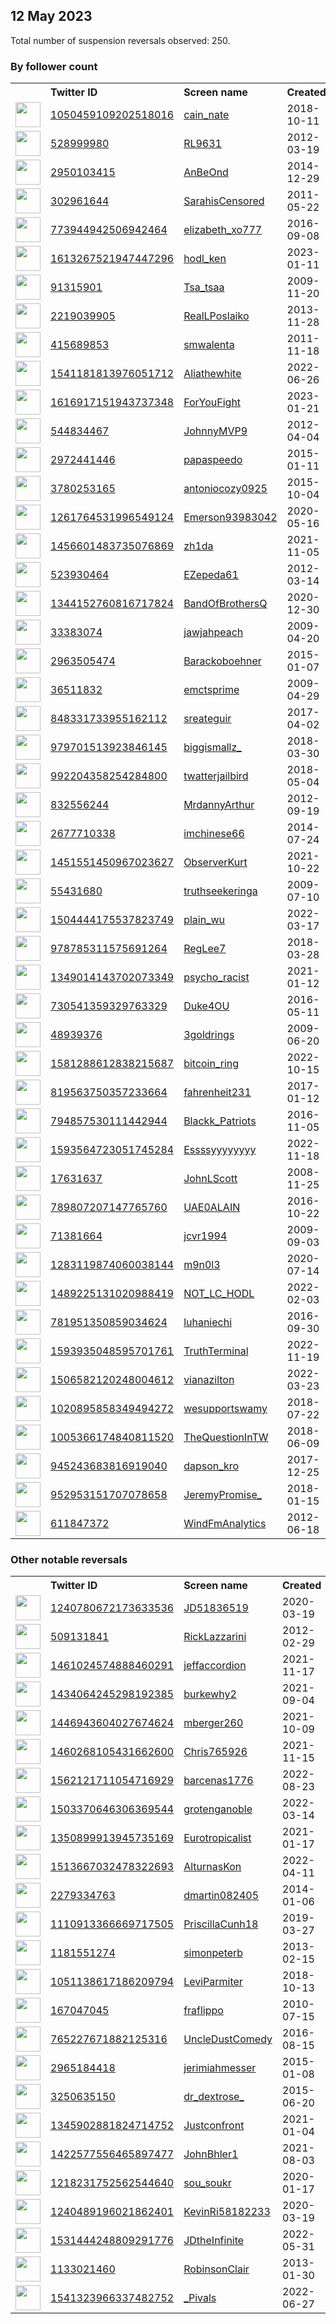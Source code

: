 
## 12 May 2023
Total number of suspension reversals observed: 250.

### By follower count
<table><tr><th></th><th align="left">Twitter ID</th><th align="left">Screen name</th>
<th align="left">Created</th><th align="left">Status</th><th align="left">Suspended</th><th align="left">Followers</th>
<tr><td><a href="https://pbs.twimg.com/profile_images/1657818551107874820/2o2JGNr1_normal.jpg"><img src="https://pbs.twimg.com/profile_images/1657818551107874820/2o2JGNr1_normal.jpg" width="40px" height="40px" align="center"/></a></td><td><a href="https://twitter.com/intent/user?user_id=1050459109202518016">1050459109202518016</a></td><td><a href="https://twitter.com/cain_nate">cain_nate</a></td><td>2018-10-11</td><td align="center"></td><td></td><td>63302</td></tr>
<tr><td><a href="https://pbs.twimg.com/profile_images/1347173505289252864/pE9s5ekw_normal.jpg"><img src="https://pbs.twimg.com/profile_images/1347173505289252864/pE9s5ekw_normal.jpg" width="40px" height="40px" align="center"/></a></td><td><a href="https://twitter.com/intent/user?user_id=528999980">528999980</a></td><td><a href="https://twitter.com/RL9631">RL9631</a></td><td>2012-03-19</td><td align="center"></td><td></td><td>58735</td></tr>
<tr><td><a href="https://pbs.twimg.com/profile_images/1657161802025771008/JTUbEJr3_normal.jpg"><img src="https://pbs.twimg.com/profile_images/1657161802025771008/JTUbEJr3_normal.jpg" width="40px" height="40px" align="center"/></a></td><td><a href="https://twitter.com/intent/user?user_id=2950103415">2950103415</a></td><td><a href="https://twitter.com/AnBeOnd">AnBeOnd</a></td><td>2014-12-29</td><td align="center"></td><td></td><td>34800</td></tr>
<tr><td><a href="https://pbs.twimg.com/profile_images/1644207662484148225/-kt-q1eT_normal.jpg"><img src="https://pbs.twimg.com/profile_images/1644207662484148225/-kt-q1eT_normal.jpg" width="40px" height="40px" align="center"/></a></td><td><a href="https://twitter.com/intent/user?user_id=302961644">302961644</a></td><td><a href="https://twitter.com/SarahisCensored">SarahisCensored</a></td><td>2011-05-22</td><td align="center"></td><td>2023-05-11</td><td>33854</td></tr>
<tr><td><a href="https://pbs.twimg.com/profile_images/1657030047029444611/EZ4VI8ND_normal.jpg"><img src="https://pbs.twimg.com/profile_images/1657030047029444611/EZ4VI8ND_normal.jpg" width="40px" height="40px" align="center"/></a></td><td><a href="https://twitter.com/intent/user?user_id=773944942506942464">773944942506942464</a></td><td><a href="https://twitter.com/elizabeth_xo777">elizabeth_xo777</a></td><td>2016-09-08</td><td align="center"></td><td>2022-03-18</td><td>32744</td></tr>
<tr><td><a href="https://pbs.twimg.com/profile_images/1613267865494491136/gq0hOa0Y_normal.jpg"><img src="https://pbs.twimg.com/profile_images/1613267865494491136/gq0hOa0Y_normal.jpg" width="40px" height="40px" align="center"/></a></td><td><a href="https://twitter.com/intent/user?user_id=1613267521947447296">1613267521947447296</a></td><td><a href="https://twitter.com/hodl_ken">hodl_ken</a></td><td>2023-01-11</td><td align="center"></td><td>2023-05-10</td><td>31797</td></tr>
<tr><td><a href="https://pbs.twimg.com/profile_images/1654475130893131777/F0Fhigdy_normal.jpg"><img src="https://pbs.twimg.com/profile_images/1654475130893131777/F0Fhigdy_normal.jpg" width="40px" height="40px" align="center"/></a></td><td><a href="https://twitter.com/intent/user?user_id=91315901">91315901</a></td><td><a href="https://twitter.com/Tsa_tsaa">Tsa_tsaa</a></td><td>2009-11-20</td><td align="center"></td><td>2023-04-10</td><td>27423</td></tr>
<tr><td><a href="https://pbs.twimg.com/profile_images/1311145569579134976/0ysO1lmp_normal.jpg"><img src="https://pbs.twimg.com/profile_images/1311145569579134976/0ysO1lmp_normal.jpg" width="40px" height="40px" align="center"/></a></td><td><a href="https://twitter.com/intent/user?user_id=2219039905">2219039905</a></td><td><a href="https://twitter.com/RealLPoslaiko">RealLPoslaiko</a></td><td>2013-11-28</td><td align="center"></td><td></td><td>27251</td></tr>
<tr><td><a href="https://pbs.twimg.com/profile_images/1028434883570540545/SMDHhOMF_normal.jpg"><img src="https://pbs.twimg.com/profile_images/1028434883570540545/SMDHhOMF_normal.jpg" width="40px" height="40px" align="center"/></a></td><td><a href="https://twitter.com/intent/user?user_id=415689853">415689853</a></td><td><a href="https://twitter.com/smwalenta">smwalenta</a></td><td>2011-11-18</td><td align="center"></td><td></td><td>15414</td></tr>
<tr><td><a href="https://pbs.twimg.com/profile_images/1624602290022907904/46L5H4KT_normal.jpg"><img src="https://pbs.twimg.com/profile_images/1624602290022907904/46L5H4KT_normal.jpg" width="40px" height="40px" align="center"/></a></td><td><a href="https://twitter.com/intent/user?user_id=1541181813976051712">1541181813976051712</a></td><td><a href="https://twitter.com/Aliathewhite">Aliathewhite</a></td><td>2022-06-26</td><td align="center"></td><td>2023-05-10</td><td>10393</td></tr>
<tr><td><a href="https://pbs.twimg.com/profile_images/1660995591923433472/gKBimf4L_normal.jpg"><img src="https://pbs.twimg.com/profile_images/1660995591923433472/gKBimf4L_normal.jpg" width="40px" height="40px" align="center"/></a></td><td><a href="https://twitter.com/intent/user?user_id=1616917151943737348">1616917151943737348</a></td><td><a href="https://twitter.com/ForYouFight">ForYouFight</a></td><td>2023-01-21</td><td align="center"></td><td>2023-05-01</td><td>9687</td></tr>
<tr><td><a href="https://pbs.twimg.com/profile_images/853282855266508800/Z5gxFrbY_normal.jpg"><img src="https://pbs.twimg.com/profile_images/853282855266508800/Z5gxFrbY_normal.jpg" width="40px" height="40px" align="center"/></a></td><td><a href="https://twitter.com/intent/user?user_id=544834467">544834467</a></td><td><a href="https://twitter.com/JohnnyMVP9">JohnnyMVP9</a></td><td>2012-04-04</td><td align="center"></td><td></td><td>7868</td></tr>
<tr><td><a href="https://pbs.twimg.com/profile_images/1193321580513742849/llHC7PPO_normal.jpg"><img src="https://pbs.twimg.com/profile_images/1193321580513742849/llHC7PPO_normal.jpg" width="40px" height="40px" align="center"/></a></td><td><a href="https://twitter.com/intent/user?user_id=2972441446">2972441446</a></td><td><a href="https://twitter.com/papaspeedo">papaspeedo</a></td><td>2015-01-11</td><td align="center"></td><td></td><td>7589</td></tr>
<tr><td><a href="https://pbs.twimg.com/profile_images/1167114617270571008/vpN1GZUZ_normal.jpg"><img src="https://pbs.twimg.com/profile_images/1167114617270571008/vpN1GZUZ_normal.jpg" width="40px" height="40px" align="center"/></a></td><td><a href="https://twitter.com/intent/user?user_id=3780253165">3780253165</a></td><td><a href="https://twitter.com/antoniocozy0925">antoniocozy0925</a></td><td>2015-10-04</td><td align="center"></td><td>2022-10-05</td><td>4774</td></tr>
<tr><td><a href="https://pbs.twimg.com/profile_images/1587947750192201728/dMQ7AeY4_normal.jpg"><img src="https://pbs.twimg.com/profile_images/1587947750192201728/dMQ7AeY4_normal.jpg" width="40px" height="40px" align="center"/></a></td><td><a href="https://twitter.com/intent/user?user_id=1261764531996549124">1261764531996549124</a></td><td><a href="https://twitter.com/Emerson93983042">Emerson93983042</a></td><td>2020-05-16</td><td align="center"></td><td>2022-12-12</td><td>4388</td></tr>
<tr><td><a href="https://pbs.twimg.com/profile_images/1654410354213126145/b0S8RhAZ_normal.jpg"><img src="https://pbs.twimg.com/profile_images/1654410354213126145/b0S8RhAZ_normal.jpg" width="40px" height="40px" align="center"/></a></td><td><a href="https://twitter.com/intent/user?user_id=1456601483735076869">1456601483735076869</a></td><td><a href="https://twitter.com/zh1da">zh1da</a></td><td>2021-11-05</td><td align="center"></td><td>2023-03-09</td><td>4299</td></tr>
<tr><td><a href="https://pbs.twimg.com/profile_images/946589773551902720/-1dQkqnQ_normal.jpg"><img src="https://pbs.twimg.com/profile_images/946589773551902720/-1dQkqnQ_normal.jpg" width="40px" height="40px" align="center"/></a></td><td><a href="https://twitter.com/intent/user?user_id=523930464">523930464</a></td><td><a href="https://twitter.com/EZepeda61">EZepeda61</a></td><td>2012-03-14</td><td align="center"></td><td>2023-02-28</td><td>4145</td></tr>
<tr><td><a href="https://pbs.twimg.com/profile_images/1379458862227582978/oKROm5m8_normal.jpg"><img src="https://pbs.twimg.com/profile_images/1379458862227582978/oKROm5m8_normal.jpg" width="40px" height="40px" align="center"/></a></td><td><a href="https://twitter.com/intent/user?user_id=1344152760816717824">1344152760816717824</a></td><td><a href="https://twitter.com/BandOfBrothersQ">BandOfBrothersQ</a></td><td>2020-12-30</td><td align="center"></td><td>2022-11-08</td><td>3984</td></tr>
<tr><td><a href="https://pbs.twimg.com/profile_images/418796845/BrittonMeBrittonsWedding3_edited_normal.jpg"><img src="https://pbs.twimg.com/profile_images/418796845/BrittonMeBrittonsWedding3_edited_normal.jpg" width="40px" height="40px" align="center"/></a></td><td><a href="https://twitter.com/intent/user?user_id=33383074">33383074</a></td><td><a href="https://twitter.com/jawjahpeach">jawjahpeach</a></td><td>2009-04-20</td><td align="center"></td><td></td><td>3532</td></tr>
<tr><td><a href="https://pbs.twimg.com/profile_images/1495198862218256391/UJcQjz4N_normal.jpg"><img src="https://pbs.twimg.com/profile_images/1495198862218256391/UJcQjz4N_normal.jpg" width="40px" height="40px" align="center"/></a></td><td><a href="https://twitter.com/intent/user?user_id=2963505474">2963505474</a></td><td><a href="https://twitter.com/Barackoboehner">Barackoboehner</a></td><td>2015-01-07</td><td align="center"></td><td>2022-06-07</td><td>3483</td></tr>
<tr><td><a href="https://pbs.twimg.com/profile_images/1127279196831510528/b6rJRYEy_normal.png"><img src="https://pbs.twimg.com/profile_images/1127279196831510528/b6rJRYEy_normal.png" width="40px" height="40px" align="center"/></a></td><td><a href="https://twitter.com/intent/user?user_id=36511832">36511832</a></td><td><a href="https://twitter.com/emctsprime">emctsprime</a></td><td>2009-04-29</td><td align="center"></td><td></td><td>3384</td></tr>
<tr><td><a href="https://pbs.twimg.com/profile_images/1509603275770843143/uH83mSKN_normal.jpg"><img src="https://pbs.twimg.com/profile_images/1509603275770843143/uH83mSKN_normal.jpg" width="40px" height="40px" align="center"/></a></td><td><a href="https://twitter.com/intent/user?user_id=848331733955162112">848331733955162112</a></td><td><a href="https://twitter.com/sreateguir">sreateguir</a></td><td>2017-04-02</td><td align="center"></td><td>2022-08-10</td><td>2896</td></tr>
<tr><td><a href="https://pbs.twimg.com/profile_images/1250063198872653835/yuGQ-rZZ_normal.jpg"><img src="https://pbs.twimg.com/profile_images/1250063198872653835/yuGQ-rZZ_normal.jpg" width="40px" height="40px" align="center"/></a></td><td><a href="https://twitter.com/intent/user?user_id=979701513923846145">979701513923846145</a></td><td><a href="https://twitter.com/biggismallz_">biggismallz_</a></td><td>2018-03-30</td><td align="center"></td><td></td><td>2788</td></tr>
<tr><td><a href="https://pbs.twimg.com/profile_images/1263880380316356608/M7b2tk_e_normal.jpg"><img src="https://pbs.twimg.com/profile_images/1263880380316356608/M7b2tk_e_normal.jpg" width="40px" height="40px" align="center"/></a></td><td><a href="https://twitter.com/intent/user?user_id=992204358254284800">992204358254284800</a></td><td><a href="https://twitter.com/twatterjailbird">twatterjailbird</a></td><td>2018-05-04</td><td align="center"></td><td></td><td>2602</td></tr>
<tr><td><a href="https://pbs.twimg.com/profile_images/378800000193868718/fe3a39c062fa6a9b5e594275e4902851_normal.jpeg"><img src="https://pbs.twimg.com/profile_images/378800000193868718/fe3a39c062fa6a9b5e594275e4902851_normal.jpeg" width="40px" height="40px" align="center"/></a></td><td><a href="https://twitter.com/intent/user?user_id=832556244">832556244</a></td><td><a href="https://twitter.com/MrdannyArthur">MrdannyArthur</a></td><td>2012-09-19</td><td align="center"></td><td></td><td>2513</td></tr>
<tr><td><a href="https://pbs.twimg.com/profile_images/1539361046204272640/PbsbSsbV_normal.jpg"><img src="https://pbs.twimg.com/profile_images/1539361046204272640/PbsbSsbV_normal.jpg" width="40px" height="40px" align="center"/></a></td><td><a href="https://twitter.com/intent/user?user_id=2677710338">2677710338</a></td><td><a href="https://twitter.com/imchinese66">imchinese66</a></td><td>2014-07-24</td><td align="center"></td><td>2023-02-26</td><td>2491</td></tr>
<tr><td><a href="https://pbs.twimg.com/profile_images/1451551804068610074/mpIaQf_F_normal.jpg"><img src="https://pbs.twimg.com/profile_images/1451551804068610074/mpIaQf_F_normal.jpg" width="40px" height="40px" align="center"/></a></td><td><a href="https://twitter.com/intent/user?user_id=1451551450967023627">1451551450967023627</a></td><td><a href="https://twitter.com/ObserverKurt">ObserverKurt</a></td><td>2021-10-22</td><td align="center"></td><td>2022-08-28</td><td>2186</td></tr>
<tr><td><a href="https://pbs.twimg.com/profile_images/1351620607180496896/y9Pmgmdz_normal.jpg"><img src="https://pbs.twimg.com/profile_images/1351620607180496896/y9Pmgmdz_normal.jpg" width="40px" height="40px" align="center"/></a></td><td><a href="https://twitter.com/intent/user?user_id=55431680">55431680</a></td><td><a href="https://twitter.com/truthseekeringa">truthseekeringa</a></td><td>2009-07-10</td><td align="center"></td><td>2022-07-17</td><td>2065</td></tr>
<tr><td><a href="https://pbs.twimg.com/profile_images/1505051277905915905/n-LGDeN8_normal.jpg"><img src="https://pbs.twimg.com/profile_images/1505051277905915905/n-LGDeN8_normal.jpg" width="40px" height="40px" align="center"/></a></td><td><a href="https://twitter.com/intent/user?user_id=1504444175537823749">1504444175537823749</a></td><td><a href="https://twitter.com/plain_wu">plain_wu</a></td><td>2022-03-17</td><td align="center"></td><td>2023-04-29</td><td>1987</td></tr>
<tr><td><a href="https://pbs.twimg.com/profile_images/991315906654588928/1C2i8cqL_normal.jpg"><img src="https://pbs.twimg.com/profile_images/991315906654588928/1C2i8cqL_normal.jpg" width="40px" height="40px" align="center"/></a></td><td><a href="https://twitter.com/intent/user?user_id=978785311575691264">978785311575691264</a></td><td><a href="https://twitter.com/RegLee7">RegLee7</a></td><td>2018-03-28</td><td align="center"></td><td>2022-10-20</td><td>1854</td></tr>
<tr><td><a href="https://pbs.twimg.com/profile_images/1652121515746369537/55jXMbwb_normal.jpg"><img src="https://pbs.twimg.com/profile_images/1652121515746369537/55jXMbwb_normal.jpg" width="40px" height="40px" align="center"/></a></td><td><a href="https://twitter.com/intent/user?user_id=1349014143702073349">1349014143702073349</a></td><td><a href="https://twitter.com/psycho_racist">psycho_racist</a></td><td>2021-01-12</td><td align="center"></td><td>2023-05-12</td><td>1843</td></tr>
<tr><td><a href="https://pbs.twimg.com/profile_images/1020402494223118337/36UqGpVY_normal.jpg"><img src="https://pbs.twimg.com/profile_images/1020402494223118337/36UqGpVY_normal.jpg" width="40px" height="40px" align="center"/></a></td><td><a href="https://twitter.com/intent/user?user_id=730541359329763329">730541359329763329</a></td><td><a href="https://twitter.com/Duke4OU">Duke4OU</a></td><td>2016-05-11</td><td align="center"></td><td></td><td>1802</td></tr>
<tr><td><a href="https://pbs.twimg.com/profile_images/1106266465328467968/H3_ypEKh_normal.png"><img src="https://pbs.twimg.com/profile_images/1106266465328467968/H3_ypEKh_normal.png" width="40px" height="40px" align="center"/></a></td><td><a href="https://twitter.com/intent/user?user_id=48939376">48939376</a></td><td><a href="https://twitter.com/3goldrings">3goldrings</a></td><td>2009-06-20</td><td align="center"></td><td></td><td>1657</td></tr>
<tr><td><a href="https://pbs.twimg.com/profile_images/1581319762440773634/GTl5msnZ_normal.jpg"><img src="https://pbs.twimg.com/profile_images/1581319762440773634/GTl5msnZ_normal.jpg" width="40px" height="40px" align="center"/></a></td><td><a href="https://twitter.com/intent/user?user_id=1581288612838215687">1581288612838215687</a></td><td><a href="https://twitter.com/bitcoin_ring">bitcoin_ring</a></td><td>2022-10-15</td><td align="center"></td><td>2023-04-11</td><td>1639</td></tr>
<tr><td><a href="https://pbs.twimg.com/profile_images/1106416509491073024/lig41QxA_normal.jpg"><img src="https://pbs.twimg.com/profile_images/1106416509491073024/lig41QxA_normal.jpg" width="40px" height="40px" align="center"/></a></td><td><a href="https://twitter.com/intent/user?user_id=819563750357233664">819563750357233664</a></td><td><a href="https://twitter.com/fahrenheit231">fahrenheit231</a></td><td>2017-01-12</td><td align="center"></td><td></td><td>1509</td></tr>
<tr><td><a href="https://pbs.twimg.com/profile_images/794859747287724032/I2cZYBqV_normal.jpg"><img src="https://pbs.twimg.com/profile_images/794859747287724032/I2cZYBqV_normal.jpg" width="40px" height="40px" align="center"/></a></td><td><a href="https://twitter.com/intent/user?user_id=794857530111442944">794857530111442944</a></td><td><a href="https://twitter.com/Blackk_Patriots">Blackk_Patriots</a></td><td>2016-11-05</td><td align="center"></td><td></td><td>1309</td></tr>
<tr><td><a href="https://pbs.twimg.com/profile_images/1594228840884224000/mpprACZl_normal.jpg"><img src="https://pbs.twimg.com/profile_images/1594228840884224000/mpprACZl_normal.jpg" width="40px" height="40px" align="center"/></a></td><td><a href="https://twitter.com/intent/user?user_id=1593564723051745284">1593564723051745284</a></td><td><a href="https://twitter.com/Essssyyyyyyyy">Essssyyyyyyyy</a></td><td>2022-11-18</td><td align="center"></td><td>2023-03-28</td><td>1286</td></tr>
<tr><td><a href="https://pbs.twimg.com/profile_images/1594800095941169152/AjL-i5Be_normal.jpg"><img src="https://pbs.twimg.com/profile_images/1594800095941169152/AjL-i5Be_normal.jpg" width="40px" height="40px" align="center"/></a></td><td><a href="https://twitter.com/intent/user?user_id=17631637">17631637</a></td><td><a href="https://twitter.com/JohnLScott">JohnLScott</a></td><td>2008-11-25</td><td align="center"></td><td></td><td>1245</td></tr>
<tr><td><a href="https://pbs.twimg.com/profile_images/1378982987409276929/9WFOBblV_normal.jpg"><img src="https://pbs.twimg.com/profile_images/1378982987409276929/9WFOBblV_normal.jpg" width="40px" height="40px" align="center"/></a></td><td><a href="https://twitter.com/intent/user?user_id=789807207147765760">789807207147765760</a></td><td><a href="https://twitter.com/UAE0ALAIN">UAE0ALAIN</a></td><td>2016-10-22</td><td align="center"></td><td>2022-06-05</td><td>1239</td></tr>
<tr><td><a href="https://pbs.twimg.com/profile_images/1660374363743330305/BfkmKQUk_normal.jpg"><img src="https://pbs.twimg.com/profile_images/1660374363743330305/BfkmKQUk_normal.jpg" width="40px" height="40px" align="center"/></a></td><td><a href="https://twitter.com/intent/user?user_id=71381664">71381664</a></td><td><a href="https://twitter.com/jcvr1994">jcvr1994</a></td><td>2009-09-03</td><td align="center"></td><td>2022-10-10</td><td>1187</td></tr>
<tr><td><a href="https://pbs.twimg.com/profile_images/1659839879801438209/t_0hlupQ_normal.jpg"><img src="https://pbs.twimg.com/profile_images/1659839879801438209/t_0hlupQ_normal.jpg" width="40px" height="40px" align="center"/></a></td><td><a href="https://twitter.com/intent/user?user_id=1283119874060038144">1283119874060038144</a></td><td><a href="https://twitter.com/m9n0l3">m9n0l3</a></td><td>2020-07-14</td><td align="center"></td><td>2023-01-02</td><td>1183</td></tr>
<tr><td><a href="https://pbs.twimg.com/profile_images/1544386413298343936/JXcElbNC_normal.jpg"><img src="https://pbs.twimg.com/profile_images/1544386413298343936/JXcElbNC_normal.jpg" width="40px" height="40px" align="center"/></a></td><td><a href="https://twitter.com/intent/user?user_id=1489225131020988419">1489225131020988419</a></td><td><a href="https://twitter.com/NOT_LC_HODL">NOT_LC_HODL</a></td><td>2022-02-03</td><td align="center"></td><td>2022-12-13</td><td>1161</td></tr>
<tr><td><a href="https://pbs.twimg.com/profile_images/1652860601335439362/B6xkBamA_normal.jpg"><img src="https://pbs.twimg.com/profile_images/1652860601335439362/B6xkBamA_normal.jpg" width="40px" height="40px" align="center"/></a></td><td><a href="https://twitter.com/intent/user?user_id=781951350859034624">781951350859034624</a></td><td><a href="https://twitter.com/luhaniechi">luhaniechi</a></td><td>2016-09-30</td><td align="center"></td><td>2022-10-30</td><td>1118</td></tr>
<tr><td><a href="https://pbs.twimg.com/profile_images/1650541117665062913/XwHKqwrZ_normal.jpg"><img src="https://pbs.twimg.com/profile_images/1650541117665062913/XwHKqwrZ_normal.jpg" width="40px" height="40px" align="center"/></a></td><td><a href="https://twitter.com/intent/user?user_id=1593935048595701761">1593935048595701761</a></td><td><a href="https://twitter.com/TruthTerminal">TruthTerminal</a></td><td>2022-11-19</td><td align="center"></td><td>2023-05-02</td><td>1092</td></tr>
<tr><td><a href="https://pbs.twimg.com/profile_images/1547243889324605446/uZV2_yvl_normal.jpg"><img src="https://pbs.twimg.com/profile_images/1547243889324605446/uZV2_yvl_normal.jpg" width="40px" height="40px" align="center"/></a></td><td><a href="https://twitter.com/intent/user?user_id=1506582120248004612">1506582120248004612</a></td><td><a href="https://twitter.com/vianazilton">vianazilton</a></td><td>2022-03-23</td><td align="center"></td><td>2022-10-20</td><td>1004</td></tr>
<tr><td><a href="https://pbs.twimg.com/profile_images/1541796115753754624/UfD7ElW5_normal.jpg"><img src="https://pbs.twimg.com/profile_images/1541796115753754624/UfD7ElW5_normal.jpg" width="40px" height="40px" align="center"/></a></td><td><a href="https://twitter.com/intent/user?user_id=1020895858349494272">1020895858349494272</a></td><td><a href="https://twitter.com/wesupportswamy">wesupportswamy</a></td><td>2018-07-22</td><td align="center"></td><td>2022-07-27</td><td>993</td></tr>
<tr><td><a href="https://pbs.twimg.com/profile_images/1415847240317292546/WP3BtmJw_normal.jpg"><img src="https://pbs.twimg.com/profile_images/1415847240317292546/WP3BtmJw_normal.jpg" width="40px" height="40px" align="center"/></a></td><td><a href="https://twitter.com/intent/user?user_id=1005366174840811520">1005366174840811520</a></td><td><a href="https://twitter.com/TheQuestionInTW">TheQuestionInTW</a></td><td>2018-06-09</td><td align="center"></td><td>2022-07-03</td><td>964</td></tr>
<tr><td><a href="https://pbs.twimg.com/profile_images/1565316796000964608/ojVqh4v9_normal.jpg"><img src="https://pbs.twimg.com/profile_images/1565316796000964608/ojVqh4v9_normal.jpg" width="40px" height="40px" align="center"/></a></td><td><a href="https://twitter.com/intent/user?user_id=945243683816919040">945243683816919040</a></td><td><a href="https://twitter.com/dapson_kro">dapson_kro</a></td><td>2017-12-25</td><td align="center"></td><td>2023-04-17</td><td>914</td></tr>
<tr><td><a href="https://pbs.twimg.com/profile_images/1615630248585924609/Bbi47oyn_normal.jpg"><img src="https://pbs.twimg.com/profile_images/1615630248585924609/Bbi47oyn_normal.jpg" width="40px" height="40px" align="center"/></a></td><td><a href="https://twitter.com/intent/user?user_id=952953151707078658">952953151707078658</a></td><td><a href="https://twitter.com/JeremyPromise_">JeremyPromise_</a></td><td>2018-01-15</td><td align="center"></td><td>2023-02-03</td><td>907</td></tr>
<tr><td><a href="https://pbs.twimg.com/profile_images/545984362278178818/mA1AADPJ_normal.jpeg"><img src="https://pbs.twimg.com/profile_images/545984362278178818/mA1AADPJ_normal.jpeg" width="40px" height="40px" align="center"/></a></td><td><a href="https://twitter.com/intent/user?user_id=611847372">611847372</a></td><td><a href="https://twitter.com/WindFmAnalytics">WindFmAnalytics</a></td><td>2012-06-18</td><td align="center"></td><td>2023-03-22</td><td>763</td></tr>
</table>

### Other notable reversals
<table><tr><th></th><th align="left">Twitter ID</th><th align="left">Screen name</th>
<th align="left">Created</th><th align="left">Status</th><th align="left">Suspended</th><th align="left">Followers</th>
<tr><td><a href="https://pbs.twimg.com/profile_images/1501056925777076232/zMUG7HdG_normal.jpg"><img src="https://pbs.twimg.com/profile_images/1501056925777076232/zMUG7HdG_normal.jpg" width="40px" height="40px" align="center"/></a></td><td><a href="https://twitter.com/intent/user?user_id=1240780672173633536">1240780672173633536</a></td><td><a href="https://twitter.com/JD51836519">JD51836519</a></td><td>2020-03-19</td><td align="center"></td><td>2022-06-07</td><td>251</td></tr>
<tr><td><a href="https://pbs.twimg.com/profile_images/1863017016/lazz_co_normal.jpg"><img src="https://pbs.twimg.com/profile_images/1863017016/lazz_co_normal.jpg" width="40px" height="40px" align="center"/></a></td><td><a href="https://twitter.com/intent/user?user_id=509131841">509131841</a></td><td><a href="https://twitter.com/RickLazzarini">RickLazzarini</a></td><td>2012-02-29</td><td align="center"></td><td>2022-08-26</td><td>615</td></tr>
<tr><td><a href="https://pbs.twimg.com/profile_images/1657067582086602753/idW5SXoQ_normal.jpg"><img src="https://pbs.twimg.com/profile_images/1657067582086602753/idW5SXoQ_normal.jpg" width="40px" height="40px" align="center"/></a></td><td><a href="https://twitter.com/intent/user?user_id=1461024574888460291">1461024574888460291</a></td><td><a href="https://twitter.com/jeffaccordion">jeffaccordion</a></td><td>2021-11-17</td><td align="center"></td><td>2022-05-24</td><td>145</td></tr>
<tr><td><a href="https://pbs.twimg.com/profile_images/1652336629456011264/ucmU46wl_normal.jpg"><img src="https://pbs.twimg.com/profile_images/1652336629456011264/ucmU46wl_normal.jpg" width="40px" height="40px" align="center"/></a></td><td><a href="https://twitter.com/intent/user?user_id=1434064245298192385">1434064245298192385</a></td><td><a href="https://twitter.com/burkewhy2">burkewhy2</a></td><td>2021-09-04</td><td align="center"></td><td>2023-04-27</td><td>28</td></tr>
<tr><td><a href="https://abs.twimg.com/sticky/default_profile_images/default_profile_normal.png"><img src="https://abs.twimg.com/sticky/default_profile_images/default_profile_normal.png" width="40px" height="40px" align="center"/></a></td><td><a href="https://twitter.com/intent/user?user_id=1446943604027674624">1446943604027674624</a></td><td><a href="https://twitter.com/mberger260">mberger260</a></td><td>2021-10-09</td><td align="center"></td><td>2023-05-12</td><td>165</td></tr>
<tr><td><a href="https://pbs.twimg.com/profile_images/1587520799195422721/FXTorWkO_normal.jpg"><img src="https://pbs.twimg.com/profile_images/1587520799195422721/FXTorWkO_normal.jpg" width="40px" height="40px" align="center"/></a></td><td><a href="https://twitter.com/intent/user?user_id=1460268105431662600">1460268105431662600</a></td><td><a href="https://twitter.com/Chris765926">Chris765926</a></td><td>2021-11-15</td><td align="center"></td><td>2022-12-15</td><td>87</td></tr>
<tr><td><a href="https://pbs.twimg.com/profile_images/1589778597413326850/nMixvRiJ_normal.jpg"><img src="https://pbs.twimg.com/profile_images/1589778597413326850/nMixvRiJ_normal.jpg" width="40px" height="40px" align="center"/></a></td><td><a href="https://twitter.com/intent/user?user_id=1562121711054716929">1562121711054716929</a></td><td><a href="https://twitter.com/barcenas1776">barcenas1776</a></td><td>2022-08-23</td><td align="center"></td><td>2022-12-09</td><td>64</td></tr>
<tr><td><a href="https://pbs.twimg.com/profile_images/1503371200587776005/pVkLJtKq_normal.jpg"><img src="https://pbs.twimg.com/profile_images/1503371200587776005/pVkLJtKq_normal.jpg" width="40px" height="40px" align="center"/></a></td><td><a href="https://twitter.com/intent/user?user_id=1503370646306369544">1503370646306369544</a></td><td><a href="https://twitter.com/grotenganoble">grotenganoble</a></td><td>2022-03-14</td><td align="center"></td><td>2022-11-27</td><td>377</td></tr>
<tr><td><a href="https://pbs.twimg.com/profile_images/1592256615113269249/BkzlnDKN_normal.jpg"><img src="https://pbs.twimg.com/profile_images/1592256615113269249/BkzlnDKN_normal.jpg" width="40px" height="40px" align="center"/></a></td><td><a href="https://twitter.com/intent/user?user_id=1350899913945735169">1350899913945735169</a></td><td><a href="https://twitter.com/Eurotropicalist">Eurotropicalist</a></td><td>2021-01-17</td><td align="center"></td><td>2022-12-21</td><td>113</td></tr>
<tr><td><a href="https://pbs.twimg.com/profile_images/1530383852941807617/O0RpRyPx_normal.jpg"><img src="https://pbs.twimg.com/profile_images/1530383852941807617/O0RpRyPx_normal.jpg" width="40px" height="40px" align="center"/></a></td><td><a href="https://twitter.com/intent/user?user_id=1513667032478322693">1513667032478322693</a></td><td><a href="https://twitter.com/AlturnasKon">AlturnasKon</a></td><td>2022-04-11</td><td align="center">🔒</td><td>2022-06-13</td><td>376</td></tr>
<tr><td><a href="https://pbs.twimg.com/profile_images/1519145929806434304/MS1CxRkx_normal.jpg"><img src="https://pbs.twimg.com/profile_images/1519145929806434304/MS1CxRkx_normal.jpg" width="40px" height="40px" align="center"/></a></td><td><a href="https://twitter.com/intent/user?user_id=2279334763">2279334763</a></td><td><a href="https://twitter.com/dmartin082405">dmartin082405</a></td><td>2014-01-06</td><td align="center"></td><td>2023-03-22</td><td>29</td></tr>
<tr><td><a href="https://pbs.twimg.com/profile_images/1628892559786274818/wS5vmqiG_normal.jpg"><img src="https://pbs.twimg.com/profile_images/1628892559786274818/wS5vmqiG_normal.jpg" width="40px" height="40px" align="center"/></a></td><td><a href="https://twitter.com/intent/user?user_id=1110913366669717505">1110913366669717505</a></td><td><a href="https://twitter.com/PriscillaCunh18">PriscillaCunh18</a></td><td>2019-03-27</td><td align="center"></td><td>2023-03-12</td><td>8</td></tr>
<tr><td><a href="https://pbs.twimg.com/profile_images/950299909412016130/_VUUQSC8_normal.jpg"><img src="https://pbs.twimg.com/profile_images/950299909412016130/_VUUQSC8_normal.jpg" width="40px" height="40px" align="center"/></a></td><td><a href="https://twitter.com/intent/user?user_id=1181551274">1181551274</a></td><td><a href="https://twitter.com/simonpeterb">simonpeterb</a></td><td>2013-02-15</td><td align="center"></td><td>2022-12-12</td><td>325</td></tr>
<tr><td><a href="https://pbs.twimg.com/profile_images/1415449518393290754/xzXwKlWw_normal.jpg"><img src="https://pbs.twimg.com/profile_images/1415449518393290754/xzXwKlWw_normal.jpg" width="40px" height="40px" align="center"/></a></td><td><a href="https://twitter.com/intent/user?user_id=1051138617186209794">1051138617186209794</a></td><td><a href="https://twitter.com/LeviParmiter">LeviParmiter</a></td><td>2018-10-13</td><td align="center"></td><td>2022-09-30</td><td>127</td></tr>
<tr><td><a href="https://abs.twimg.com/sticky/default_profile_images/default_profile_normal.png"><img src="https://abs.twimg.com/sticky/default_profile_images/default_profile_normal.png" width="40px" height="40px" align="center"/></a></td><td><a href="https://twitter.com/intent/user?user_id=167047045">167047045</a></td><td><a href="https://twitter.com/fraflippo">fraflippo</a></td><td>2010-07-15</td><td align="center"></td><td>2023-04-20</td><td>9</td></tr>
<tr><td><a href="https://pbs.twimg.com/profile_images/1495166342600617985/qD72QGqU_normal.jpg"><img src="https://pbs.twimg.com/profile_images/1495166342600617985/qD72QGqU_normal.jpg" width="40px" height="40px" align="center"/></a></td><td><a href="https://twitter.com/intent/user?user_id=765227671882125316">765227671882125316</a></td><td><a href="https://twitter.com/UncleDustComedy">UncleDustComedy</a></td><td>2016-08-15</td><td align="center"></td><td>2023-04-21</td><td>674</td></tr>
<tr><td><a href="https://pbs.twimg.com/profile_images/553068566766157824/F5k_3OD0_normal.png"><img src="https://pbs.twimg.com/profile_images/553068566766157824/F5k_3OD0_normal.png" width="40px" height="40px" align="center"/></a></td><td><a href="https://twitter.com/intent/user?user_id=2965184418">2965184418</a></td><td><a href="https://twitter.com/jerimiahmesser">jerimiahmesser</a></td><td>2015-01-08</td><td align="center"></td><td>2023-01-04</td><td>0</td></tr>
<tr><td><a href="https://pbs.twimg.com/profile_images/1596178185406009350/7_wP1xzN_normal.png"><img src="https://pbs.twimg.com/profile_images/1596178185406009350/7_wP1xzN_normal.png" width="40px" height="40px" align="center"/></a></td><td><a href="https://twitter.com/intent/user?user_id=3250635150">3250635150</a></td><td><a href="https://twitter.com/dr_dextrose_">dr_dextrose_</a></td><td>2015-06-20</td><td align="center"></td><td>2022-11-28</td><td>87</td></tr>
<tr><td><a href="https://pbs.twimg.com/profile_images/1602113704404959233/lIjgZSD8_normal.jpg"><img src="https://pbs.twimg.com/profile_images/1602113704404959233/lIjgZSD8_normal.jpg" width="40px" height="40px" align="center"/></a></td><td><a href="https://twitter.com/intent/user?user_id=1345902881824714752">1345902881824714752</a></td><td><a href="https://twitter.com/Justconfront">Justconfront</a></td><td>2021-01-04</td><td align="center"></td><td>2023-04-03</td><td>329</td></tr>
<tr><td><a href="https://pbs.twimg.com/profile_images/1422577828713873413/kVH25sq1_normal.jpg"><img src="https://pbs.twimg.com/profile_images/1422577828713873413/kVH25sq1_normal.jpg" width="40px" height="40px" align="center"/></a></td><td><a href="https://twitter.com/intent/user?user_id=1422577556465897477">1422577556465897477</a></td><td><a href="https://twitter.com/JohnBhler1">JohnBhler1</a></td><td>2021-08-03</td><td align="center">🔒</td><td>2023-01-20</td><td>2</td></tr>
<tr><td><a href="https://pbs.twimg.com/profile_images/1554700726189826048/K_bmMqrH_normal.jpg"><img src="https://pbs.twimg.com/profile_images/1554700726189826048/K_bmMqrH_normal.jpg" width="40px" height="40px" align="center"/></a></td><td><a href="https://twitter.com/intent/user?user_id=1218231752562544640">1218231752562544640</a></td><td><a href="https://twitter.com/sou_soukr">sou_soukr</a></td><td>2020-01-17</td><td align="center"></td><td>2022-08-07</td><td>267</td></tr>
<tr><td><a href="https://pbs.twimg.com/profile_images/1589452588436656132/2LhrB69e_normal.jpg"><img src="https://pbs.twimg.com/profile_images/1589452588436656132/2LhrB69e_normal.jpg" width="40px" height="40px" align="center"/></a></td><td><a href="https://twitter.com/intent/user?user_id=1240489196021862401">1240489196021862401</a></td><td><a href="https://twitter.com/KevinRi58182233">KevinRi58182233</a></td><td>2020-03-19</td><td align="center"></td><td>2022-12-25</td><td>10</td></tr>
<tr><td><a href="https://pbs.twimg.com/profile_images/1531607918155649031/2zGawKM5_normal.jpg"><img src="https://pbs.twimg.com/profile_images/1531607918155649031/2zGawKM5_normal.jpg" width="40px" height="40px" align="center"/></a></td><td><a href="https://twitter.com/intent/user?user_id=1531444248809291776">1531444248809291776</a></td><td><a href="https://twitter.com/JDtheInfinite">JDtheInfinite</a></td><td>2022-05-31</td><td align="center"></td><td>2022-08-19</td><td>69</td></tr>
<tr><td><a href="https://pbs.twimg.com/profile_images/1591511646995972096/2soXxLUG_normal.jpg"><img src="https://pbs.twimg.com/profile_images/1591511646995972096/2soXxLUG_normal.jpg" width="40px" height="40px" align="center"/></a></td><td><a href="https://twitter.com/intent/user?user_id=1133021460">1133021460</a></td><td><a href="https://twitter.com/RobinsonClair">RobinsonClair</a></td><td>2013-01-30</td><td align="center"></td><td>2022-11-24</td><td>14</td></tr>
<tr><td><a href="https://pbs.twimg.com/profile_images/1602858230035759104/MmeL7g0O_normal.jpg"><img src="https://pbs.twimg.com/profile_images/1602858230035759104/MmeL7g0O_normal.jpg" width="40px" height="40px" align="center"/></a></td><td><a href="https://twitter.com/intent/user?user_id=1541323966337482752">1541323966337482752</a></td><td><a href="https://twitter.com/_Pivals">_Pivals</a></td><td>2022-06-27</td><td align="center"></td><td>2023-01-07</td><td>95</td></tr>
</table>
